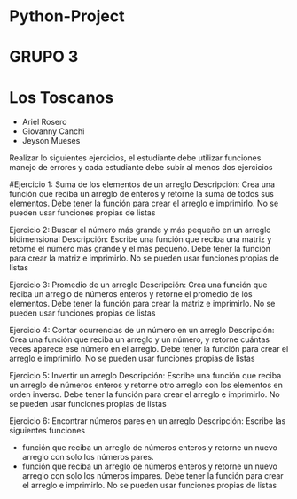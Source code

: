 ﻿# Python-Project
# GRUPO 3 
# Los Toscanos
- Ariel Rosero
- Giovanny Canchi
- Jeyson Mueses

Realizar lo siguientes ejercicios, el estudiante debe utilizar funciones manejo de errores y cada estudiante debe subir al menos dos ejercicios

#Ejercicio 1: Suma de los elementos de un arreglo
Descripción: Crea una función que reciba un arreglo de enteros y retorne la suma de todos sus elementos.
Debe tener la función para crear el arreglo e imprimirlo.
No se pueden usar funciones propias de listas

Ejercicio 2: Buscar el número más grande y más pequeño en un arreglo bidimensional
Descripción: Escribe una función que reciba una matriz y retorne el número más grande y el más pequeño.
Debe tener la función para crear la matriz e imprimirlo.
No se pueden usar funciones propias de listas

Ejercicio 3: Promedio de un arreglo
Descripción: Crea una función que reciba un arreglo de números enteros y retorne el promedio de los elementos.
Debe tener la función para crear la matriz e imprimirlo.
No se pueden usar funciones propias de listas

Ejercicio 4: Contar ocurrencias de un número en un arreglo
Descripción: Crea una función que reciba un arreglo y un número, y retorne cuántas veces aparece ese número en el arreglo.
Debe tener la función para crear el arreglo e imprimirlo.
No se pueden usar funciones propias de listas

Ejercicio 5: Invertir un arreglo
Descripción: Escribe una función que reciba un arreglo de números enteros y retorne otro arreglo con los elementos en orden inverso.
Debe tener la función para crear el arreglo e imprimirlo.
No se pueden usar funciones propias de listas

Ejercicio 6: Encontrar números pares en un arreglo
Descripción: Escribe las siguientes funciones
 - función que reciba un arreglo de números enteros y retorne un nuevo arreglo con solo los números pares.
 - función que reciba un arreglo de números enteros y retorne un nuevo arreglo con solo los números impares.
Debe tener la función para crear el arreglo e imprimirlo.
No se pueden usar funciones propias de listas